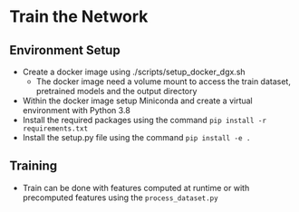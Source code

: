 # Train the Network

## Environment Setup

* Create a docker image using ./scripts/setup_docker_dgx.sh
  * The docker image need a volume mount to access the train dataset, pretrained models and the output directory
* Within the docker image setup Miniconda and create a virtual environment with Python 3.8
* Install the required packages using the command `pip install -r requirements.txt`
* Install the setup.py file using the command `pip install -e .`

## Training

* Train can be done with features computed at runtime or with precomputed features using the `process_dataset.py`
